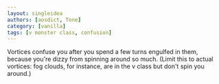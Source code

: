 ```yaml
---
layout: singleidea
authors: [aosdict, Tone]
category: [vanilla]
tags: [v monster class, confusion]
---
```

Vortices confuse you after you spend a few turns engulfed in them, because you're dizzy from spinning around so much. (Limit this to actual vortices: fog clouds, for instance, are in the v class but don't spin you around.)
